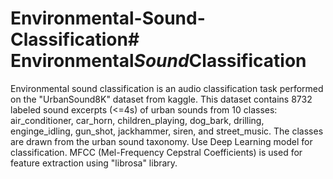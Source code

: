 # Environmental-Sound-Classification#   E n v i r o n m e n t a l _ S o u n d _ C l a s s i f i c a t i o n 
 
Environmental sound classification is an audio classification task performed on the "UrbanSound8K" dataset from kaggle. This dataset contains 8732 labeled sound excerpts (<=4s) of urban sounds from 10 classes: air_conditioner, car_horn, children_playing, dog_bark, drilling, enginge_idling, gun_shot, jackhammer, siren, and street_music. The classes are drawn from the urban sound taxonomy. Use Deep Learning model for classification. MFCC (Mel-Frequency Cepstral Coefficients) is used for feature extraction using "librosa" library.
 
 
